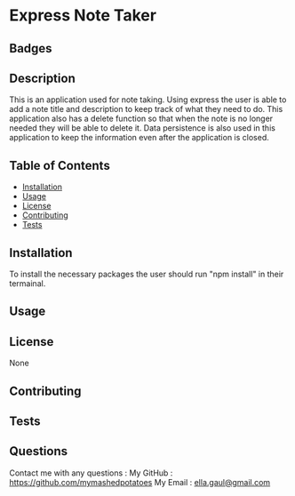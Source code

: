 # Express Note Taker


  ## Badges
  

  ## Description
  This is an application used for note taking. Using express the user is able to add a note title and description to keep track of what they need to do. This application also has a delete function so that when the note is no longer needed they will be able to delete it. Data persistence is also used in this application to keep the information even after the application is closed.

  ## Table of Contents
  - [Installation](#install)
  - [Usage](#usage)
  - [License](#license)
  - [Contributing](#contribute)
  - [Tests](#tests)

  <a name="install"></a>
  ## Installation
  To install the necessary packages the user should run "npm install" in their termainal.

  <a name="usage"></a>
  ## Usage
  

  <a name="license"></a>
  ## License
  None

  

  
  

  <a name="contribute"></a>
  ## Contributing
  

  <a name="tests"></a>
  ## Tests
  

  ## Questions
  Contact me with any questions :
  My GitHub : <a>https://github.com/mymashedpotatoes</a>
  My Email : ella.gaul@gmail.com
